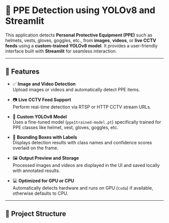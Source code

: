 
# 🦺 PPE Detection using YOLOv8 and Streamlit

This application detects **Personal Protective Equipment (PPE)** such as helmets, vests, gloves, goggles, etc., from **images**, **videos**, or **live CCTV feeds** using a **custom-trained YOLOv8 model**. It provides a user-friendly interface built with **Streamlit** for seamless interaction.

---

## 📌 Features

- ✅ **Image and Video Detection**  
  Upload images or videos and automatically detect PPE items.

- 📷 **Live CCTV Feed Support**  
  Perform real-time detection via RTSP or HTTP CCTV stream URLs.

- 🧠 **Custom YOLOv8 Model**  
  Uses a fine-tuned model (`ppe1trained-model.pt`) specifically trained for PPE classes like helmet, vest, gloves, goggles, etc.

- 🔲 **Bounding Boxes with Labels**  
  Displays detection results with class names and confidence scores overlaid on the frame.

- 🖼️ **Output Preview and Storage**  
  Processed images and videos are displayed in the UI and saved locally with annotated results.

- 💻 **Optimized for GPU or CPU**  
  Automatically detects hardware and runs on GPU (`cuda`) if available, otherwise defaults to CPU.

---

## 📁 Project Structure


